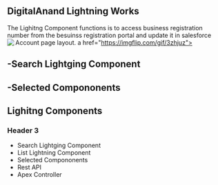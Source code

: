## DigitalAnand Lightning Works
The Lighitng Component functions is to access business registration number from the besuinss registration portal and update it in salesforce Account page layout.
a href="https://imgflip.com/gif/3zhjuz"><img src="https://i.imgflip.com/3zhjuz.gif" BORDER="0" ALIGN="Left"/></a>
###
 -Search Lightging Component 
 -
 -Selected Compononents
 -
## Lighitng Components
### Header 3
- Search Lightging Component 
- List Lightning  Component
- Selected Compononents
- Rest API
- Apex Controller



